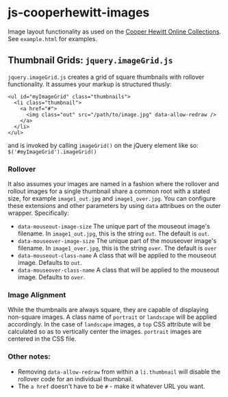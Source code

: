# js-cooperhewitt-images

Image layout functionality as used on the [Cooper Hewitt Online Collections](http://collection.cooperhewitt.org). See `example.html` for examples.

## Thumbnail Grids: `jquery.imageGrid.js`

`jquery.imageGrid.js` creates a grid of square thumbnails with rollover functionality. It assumes your markup is structured thusly:

```
<ul id="myImageGrid" class="thumbnails">
  <li class="thumbnail">
    <a href="#">
      <img class="out" src="/path/to/image.jpg" data-allow-redraw />
    </a>
  </li>
</ul>
```

and is invoked by calling `imageGrid()` on the jQuery element like so: `$('#myImageGrid').imageGrid()`

### Rollover
It also assumes your images are named in a fashion where the rollover and rollout images for a single thumbnail share a common root with a stated size, for example `image1_out.jpg` and `image1_over.jpg`. You can configure these extensions and other parameters by using `data` attribues on the outer wrapper. Specifically:
* `data-mouseout-image-size` The unique part of the mouseout image's filename. In `image1_out.jpg`, this is the string `out`. The default is `out`.
* `data-mouseover-image-size` The unique part of the mouseover image's filename. In `image1_over.jpg`, this is the string `over`. The default is `over`
* `data-mouseout-class-name` A class that will be applied to the mouseout image. Defaults to `out`.
* `data-mouseover-class-name` A class that will be applied to the mouseout image. Defaults to `over`.

### Image Alignment
While the thumbnails are always square, they are capable of displaying non-square images. A class name of `portrait` or `landscape` will be applied accordingly. In the case of `landscape` images, a `top` CSS attribute will be calculated so as to vertically center the images. `portrait` images are centered in the CSS file.

### Other notes:
* Removing `data-allow-redraw` from within a `li.thumbnail` will disable the rollover code for an individual thumbnail.
* The `a href` doesn't have to be `#` - make it whatever URL you want.
